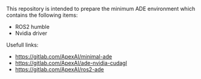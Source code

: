 This repository is intended to prepare the minimum ADE environment which contains the following items:
- ROS2 humble
- Nvidia driver

Usefull links:
- https://gitlab.com/ApexAI/minimal-ade
- https://gitlab.com/ApexAI/ade-nvidia-cudagl
- https://gitlab.com/ApexAI/ros2-ade


